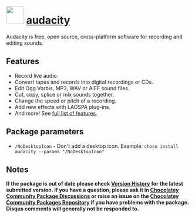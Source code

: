 # <img src="https://cdn.jsdelivr.net/gh/chocolatey-community/chocolatey-packages@edba4a5849ff756e767cba86641bea97ff5721fe/icons/audacity.svg" width="48" height="48"/> [audacity](https://chocolatey.org/packages/audacity)

Audacity is free, open source, cross-platform software for recording and editing sounds.

## Features

- Record live audio.
- Convert tapes and records into digital recordings or CDs.
- Edit Ogg Vorbis, MP3, WAV or AIFF sound files.
- Cut, copy, splice or mix sounds together.
- Change the speed or pitch of a recording.
- Add new effects with LADSPA plug-ins.
- And more! See [full list of features](https://www.audacityteam.org/about/features).

## Package parameters
* `/NoDesktopIcon` - Don't add a desktop icon.
Example: `choco install audacity --params "/NoDesktopIcon"`

## Notes

**If the package is out of date please check [Version History](#versionhistory) for the latest submitted version. If you have a question, please ask it in [Chocolatey Community Package Discussions](https://github.com/chocolatey-community/chocolatey-packages/discussions) or raise an issue on the [Chocolatey Community Packages Repository](https://github.com/chocolatey-community/chocolatey-packages/issues) if you have problems with the package. Disqus comments will generally not be responded to.**
